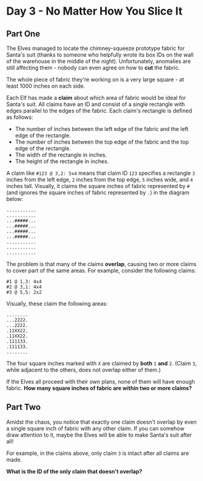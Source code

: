 # Day 3 - No Matter How You Slice It

## Part One
The Elves managed to locate the chimney-squeeze prototype fabric for Santa's suit (thanks to someone who helpfully wrote its box IDs on the wall of the warehouse in the middle of the night). Unfortunately, anomalies are still affecting them - nobody can even agree on how to **cut** the fabric.

The whole piece of fabric they're working on is a very large square - at least 1000 inches on each side.

Each Elf has made a **claim** about which area of fabric would be ideal for Santa's suit. All claims have an ID and consist of a single rectangle with edges parallel to the edges of the fabric. Each claim's rectangle is defined as follows:

- The number of inches between the left edge of the fabric and the left edge of the rectangle.
- The number of inches between the top edge of the fabric and the top edge of the rectangle.
- The width of the rectangle in inches.
- The height of the rectangle in inches.

A claim like `#123 @ 3,2: 5x4` means that claim ID `123` specifies a rectangle `3` inches from the left edge, `2` inches from the top edge, `5` inches wide, and `4` inches tall. Visually, it claims the square inches of fabric represented by `#` (and ignores the square inches of fabric represented by `.`) in the diagram below:

`...........`  
`...........`  
`...#####...`  
`...#####...`  
`...#####...`  
`...#####...`  
`...........`  
`...........`  
`...........`

The problem is that many of the claims **overlap**, causing two or more claims to cover part of the same areas. For example, consider the following claims:

`#1 @ 1,3: 4x4`  
`#2 @ 3,1: 4x4`  
`#3 @ 5,5: 2x2`

Visually, these claim the following areas:

`........`  
`...2222.`  
`...2222.`  
`.11XX22.`  
`.11XX22.`  
`.111133.`  
`.111133.`  
`........`

The four square inches marked with `X` are claimed by **both** `1` **and** `2`. (Claim `3`, while adjacent to the others, does not overlap either of them.)

If the Elves all proceed with their own plans, none of them will have enough fabric. **How many square inches of fabric are within two or more claims?**


## Part Two
Amidst the chaos, you notice that exactly one claim doesn't overlap by even a single square inch of fabric with any other claim. If you can somehow draw attention to it, maybe the Elves will be able to make Santa's suit after all!

For example, in the claims above, only claim `3` is intact after all claims are made.

**What is the ID of the only claim that doesn't overlap?**